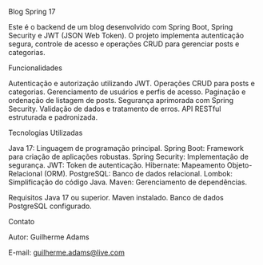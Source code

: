 Blog Spring 17

Este é o backend de um blog desenvolvido com Spring Boot, Spring Security e JWT (JSON Web Token). O projeto implementa autenticação segura, controle de acesso e operações CRUD para gerenciar posts e categorias.

Funcionalidades

Autenticação e autorização utilizando JWT.
Operações CRUD para posts e categorias.
Gerenciamento de usuários e perfis de acesso.
Paginação e ordenação de listagem de posts.
Segurança aprimorada com Spring Security.
Validação de dados e tratamento de erros.
API RESTful estruturada e padronizada.

Tecnologias Utilizadas

Java 17: Linguagem de programação principal.
Spring Boot: Framework para criação de aplicações robustas.
Spring Security: Implementação de segurança.
JWT: Token de autenticação.
Hibernate: Mapeamento Objeto-Relacional (ORM).
PostgreSQL: Banco de dados relacional.
Lombok: Simplificação do código Java.
Maven: Gerenciamento de dependências.

Requisitos
Java 17 ou superior.
Maven instalado.
Banco de dados PostgreSQL configurado.

Contato

Autor: Guilherme Adams

E-mail: guilherme.adams@live.com
